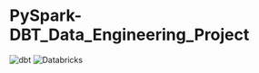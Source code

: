 # PySpark-DBT_Data_Engineering_Project

![dbt](https://img.shields.io/badge/dbt-FF694B?logo=dbt&logoColor=white)
![Databricks](https://img.shields.io/badge/Databricks-FE3626?logo=databricks&logoColor=white)
